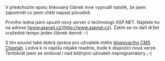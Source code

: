 <!-- dcterms:identifier = riderweblog#191 -->
<!-- dcterms:title = Jo abych nezapomněl - podívejte se na ASPNET.CZ -->
<!-- dcterms:abstract = V předchozím spotu linkovaný článek mne vyprudil natolik, že jsem zapomněl co jsem chtěl napsat původně. -->
<!-- np9:categoryId = 1 -->
<!-- x4w:category = Koně -->
<!-- np9:authorId = 1 -->
<!-- np9:authorEmail = michal.valasek@altairis.cz -->
<!-- dcterms:creator = Michal Altair Valášek -->
<!-- dcterms:created = 2005-01-10T04:50:56.143+01:00 -->
<!-- dcterms:date = 2005-01-10T04:50:56.143+01:00 -->

V předchozím spotu linkovaný článek mne vyprudil natolik, že jsem zapomněl co jsem chtěl napsat původně.

Prvního ledna jsem spustil nový server o technologii ASP.NET. Najdete ho na adrese [www.aspnet.cz](http://www.aspnet.cz). Zatím se mi daří držet vražedné tempo jeden článek denně :-)

S tím souvisí také dobrá zpráva pro uživatele mého [blogovacího CMS Cheetah](http://software.altaircom.net/software/cheetah.aspx). Ledva k ní napíšu nějaké readme, bude k dispozici nová verze. Tentokrát jsem se smiloval i nad běžnými uživateli-neprogramátory ;-)